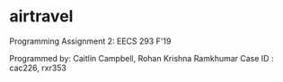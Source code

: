 # airtravel
Programming Assignment 2: EECS 293 F'19

Programmed by: Caitlin Campbell, Rohan Krishna Ramkhumar
Case ID      : cac226, rxr353
